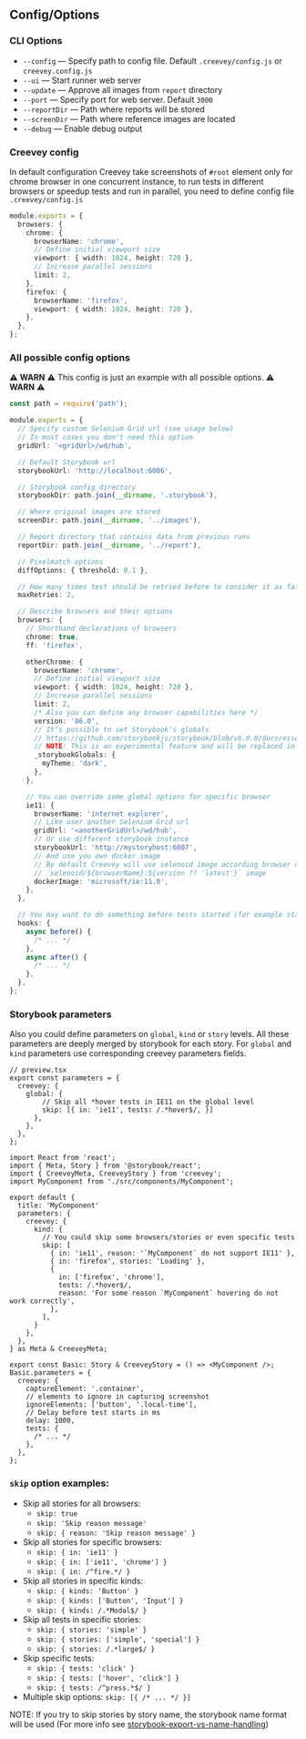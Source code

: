 ## Config/Options

### CLI Options

- `--config` — Specify path to config file. Default `.creevey/config.js` or `creevey.config.js`
- `--ui` — Start runner web server
- `--update` — Approve all images from `report` directory
- `--port` — Specify port for web server. Default `3000`
- `--reportDir` — Path where reports will be stored
- `--screenDir` — Path where reference images are located
- `--debug` — Enable debug output

### Creevey config

In default configuration Creevey take screenshots of `#root` element only for chrome browser in one concurrent instance, to run tests in different browsers or speedup tests and run in parallel, you need to define config file `.creevey/config.js`

```ts
module.exports = {
  browsers: {
    chrome: {
      browserName: 'chrome',
      // Define initial viewport size
      viewport: { width: 1024, height: 720 },
      // Increase parallel sessions
      limit: 2,
    },
    firefox: {
      browserName: 'firefox',
      viewport: { width: 1024, height: 720 },
    },
  },
};
```

### All possible config options

:warning: **WARN** :warning: This config is just an example with all possible options. :warning: **WARN** :warning:

```ts
const path = require('path');

module.exports = {
  // Specify custom Selenium Grid url (see usage below)
  // In most cases you don't need this option
  gridUrl: '<gridUrl>/wd/hub',

  // Default Storybook url
  storybookUrl: 'http://localhost:6006',

  // Storybook config directory
  storybookDir: path.join(__dirname, '.storybook'),

  // Where original images are stored
  screenDir: path.join(__dirname, '../images'),

  // Report directory that contains data from previous runs
  reportDir: path.join(__dirname, '../report'),

  // Pixelmatch options
  diffOptions: { threshold: 0.1 },

  // How many times test should be retried before to consider it as failed
  maxRetries: 2,

  // Describe browsers and their options
  browsers: {
    // Shorthand declarations of browsers
    chrome: true,
    ff: 'firefox',

    otherChrome: {
      browserName: 'chrome',
      // Define initial viewport size
      viewport: { width: 1024, height: 720 },
      // Increase parallel sessions
      limit: 2,
      /* Also you can define any browser capabilities here */
      version: '86.0',
      // It's possible to set Storybook's globals
      // https://github.com/storybookjs/storybook/blob/v6.0.0/docs/essentials/toolbars-and-globals.md
      // NOTE: This is an experimental feature and will be replaced in future
      _storybookGlobals: {
        myTheme: 'dark',
      },
    },

    // You can override some global options for specific browser
    ie11: {
      browserName: 'internet explorer',
      // Like user another Selenium Grid url
      gridUrl: '<anotherGridUrl>/wd/hub',
      // Or use different storybook instance
      storybookUrl: 'http://mystoryhost:6007',
      // And use you own docker image
      // By default Creevey will use selenoid image according browser name and version:
      // `selenoid/${browserName}:${version ?? 'latest'}` image
      dockerImage: 'microsoft/ie:11.0',
    },
  },

  // You may want to do something before tests started (for example start browserstack-local)
  hooks: {
    async before() {
      /* ... */
    },
    async after() {
      /* ... */
    },
  },
};
```

### Storybook parameters

Also you could define parameters on `global`, `kind` or `story` levels. All these parameters are deeply merged by storybook for each story.
For `global` and `kind` parameters use corresponding creevey parameters fields.

```tsx
// preview.tsx
export const parameters = {
  creevey: {
    global: {
        // Skip all *hover tests in IE11 on the global level
        skip: [{ in: 'ie11', tests: /.*hover$/, }]
      },
    },
  },
};
```

```tsx
import React from 'react';
import { Meta, Story } from '@storybook/react';
import { CreeveyMeta, CreeveyStory } from 'creevey';
import MyComponent from './src/components/MyComponent';

export default {
  title: 'MyComponent'
  parameters: {
    creevey: {
      kind: {
        // You could skip some browsers/stories or even specific tests
        skip: [
          { in: 'ie11', reason: '`MyComponent` do not support IE11' },
          { in: 'firefox', stories: 'Loading' },
          {
            in: ['firefox', 'chrome'],
            tests: /.*hover$/,
            reason: 'For some reason `MyComponent` hovering do not work correctly',
          },
        ],
      }
    },
  },
} as Meta & CreeveyMeta;

export const Basic: Story & CreeveyStory = () => <MyComponent />;
Basic.parameters = {
  creevey: {
    captureElement: '.container',
    // elements to ignore in capturing screenshot
    ignoreElements: ['button', '.local-time'],
    // Delay before test starts in ms
    delay: 1000,
    tests: {
      /* ... */
    },
  },
};
```

### `skip` option examples:

- Skip all stories for all browsers:
  - `skip: true`
  - `skip: 'Skip reason message'`
  - `skip: { reason: 'Skip reason message' }`
- Skip all stories for specific browsers:
  - `skip: { in: 'ie11' }`
  - `skip: { in: ['ie11', 'chrome'] }`
  - `skip: { in: /^fire.*/ }`
- Skip all stories in specific kinds:
  - `skip: { kinds: 'Button' }`
  - `skip: { kinds: ['Button', 'Input'] }`
  - `skip: { kinds: /.*Modal$/ }`
- Skip all tests in specific stories:
  - `skip: { stories: 'simple' }`
  - `skip: { stories: ['simple', 'special'] }`
  - `skip: { stories: /.*large$/ }`
- Skip specific tests:
  - `skip: { tests: 'click' }`
  - `skip: { tests: ['hover', 'click'] }`
  - `skip: { tests: /^press.*$/ }`
- Multiple skip options: `skip: [{ /* ... */ }]`

NOTE: If you try to skip stories by story name, the storybook name format will be used (For more info see [storybook-export-vs-name-handling](https://storybook.js.org/docs/formats/component-story-format/#storybook-export-vs-name-handling))
